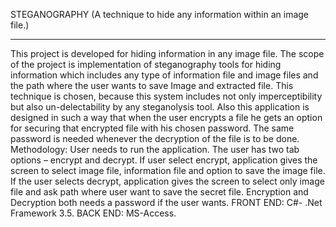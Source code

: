 STEGANOGRAPHY (A technique to hide any information within an image file.)
******************************************************************************

This project is developed for hiding information in any image file. The scope of the project is implementation of steganography tools for hiding information which includes any type of information file and image files and the path where the user wants to save Image and extracted file.
This technique is chosen, because this system includes not only imperceptibility but also un-delectability by any steganolysis tool.
Also this application is designed in such a way that when the user encrypts a file he gets an option for securing that encrypted file with his chosen password. The same password is needed whenever the decryption of the file is to be done.
Methodology:
User needs to run the application. The user has two tab options – encrypt and decrypt. If user select encrypt, application gives the screen to select image file, information file and option to save the image file. If the user selects decrypt, application gives the screen to select only image file and ask path where user want to save the secret file.
Encryption and Decryption both needs a password if the user wants.
FRONT END: C#- .Net Framework 3.5.
BACK END: MS-Access.
